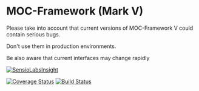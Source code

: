 MOC-Framework (Mark V)
======================

Please take into account that current versions of MOC-Framework V could contain serious bugs.

Don't use them in production environments.

Be also aware that current interfaces may change rapidly

[![SensioLabsInsight](https://insight.sensiolabs.com/projects/4c5ba9a5-cbe2-4a8b-94ba-1596edd99c53/big.png)](https://insight.sensiolabs.com/projects/4c5ba9a5-cbe2-4a8b-94ba-1596edd99c53)

[![Coverage Status](https://coveralls.io/repos/DerDu/MOC-Framework-Mark-V/badge.png?branch=development)](https://coveralls.io/r/DerDu/MOC-Framework-Mark-V?branch=development)
[![Build Status](https://travis-ci.org/DerDu/MOC-Framework-Mark-V.svg?branch=development)](https://travis-ci.org/DerDu/MOC-Framework-Mark-V)

